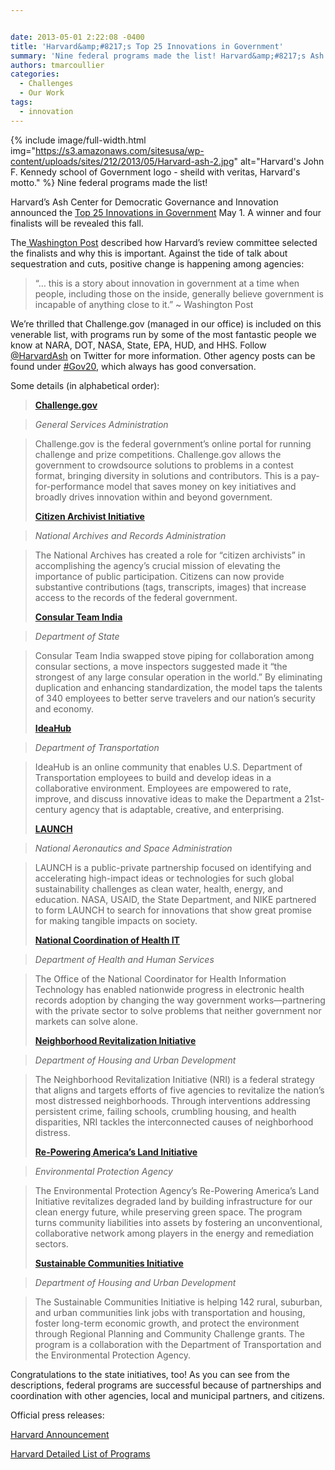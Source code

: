 ```yaml
---


date: 2013-05-01 2:22:08 -0400
title: 'Harvard&amp;#8217;s Top 25 Innovations in Government'
summary: 'Nine federal programs made the list! Harvard&amp;#8217;s Ash Center for Democratic Governance and Innovation announced the Top 25 Innovations in Government May 1. A winner and four finalists will be revealed this fall. The&nbsp;Washington Post&nbsp;described how Harvard&amp;#8217;s review committee'
authors: tmarcoullier
categories:
  - Challenges
  - Our Work
tags:
  - innovation
---
```


{% include image/full-width.html img="https://s3.amazonaws.com/sitesusa/wp-content/uploads/sites/212/2013/05/Harvard-ash-2.jpg" alt="Harvard's John F. Kennedy school of Government logo - sheild with veritas, Harvard's motto." %}
Nine federal programs made the list!

Harvard&#8217;s Ash Center for Democratic Governance and Innovation announced the <a title="harvard top 25 innovations in government" href="http://www.ash.harvard.edu/Home/News-Events/Press-Releases/Innovations/Top-25-Innovations-in-Government-Announced2/Top-25-Programs" target="_blank">Top 25 Innovations in Government</a> May 1. A winner and four finalists will be revealed this fall.

The<a title="washington post article harvard top 25 government innovations" href="http://www.washingtonpost.com/blogs/innovations/wp/2013/05/01/harvards-ash-center-announces-top-25-innovations-in-government/" target="_blank"> Washington Post</a> described how Harvard&#8217;s review committee selected the finalists and why this is important. Against the tide of talk about sequestration and cuts, positive change is happening among agencies:

> &#8220;&#8230; this is a story about innovation in government at a time when people, including those on the inside, generally believe government is incapable of anything close to it.&#8221; ~ Washington Post

We&#8217;re thrilled that Challenge.gov (managed in our office) is included on this venerable list, with programs run by some of the most fantastic people we know at NARA, DOT, NASA, State, EPA, HUD, and HHS. Follow [@HarvardAsh](https://twitter.com/HarvardAsh) on Twitter for more information. Other agency posts can be found under [#Gov20](https://twitter.com/search?f=realtime&q=%23Gov20), which always has good conversation.

Some details (in alphabetical order):

> **<a href="http://challenge.gov/" target="_blank">Challenge.gov</a>**
  
> _General Services Administration_
  
> Challenge.gov is the federal government’s online portal for running challenge and prize competitions. Challenge.gov allows the government to crowdsource solutions to problems in a contest format, bringing diversity in solutions and contributors. This is a pay-for-performance model that saves money on key initiatives and broadly drives innovation within and beyond government.
> 
> **<a href="http://www.archives.gov/citizen-archivist" target="_blank">Citizen Archivist Initiative</a>**
  
> _National Archives and Records Administration_
  
> The National Archives has created a role for “citizen archivists” in accomplishing the agency’s crucial mission of elevating the importance of public participation. Citizens can now provide substantive contributions (tags, transcripts, images) that increase access to the records of the federal government.
> 
> **<a href="http://newdelhi.usembassy.gov/cti.html" target="_blank">Consular Team India</a>**
  
> _Department of State_
  
> Consular Team India swapped stove piping for collaboration among consular sections, a move inspectors suggested made it “the strongest of any large consular operation in the world.” By eliminating duplication and enhancing standardization, the model taps the talents of 340 employees to better serve travelers and our nation’s security and economy.
> 
> **<a href="http://www.ideahub.dot.gov/" target="_blank">IdeaHub</a>**
  
> _Department of Transportation_
  
> IdeaHub is an online community that enables U.S. Department of Transportation employees to build and develop ideas in a collaborative environment. Employees are empowered to rate, improve, and discuss innovative ideas to make the Department a 21st-century agency that is adaptable, creative, and enterprising.
> 
> **<a href="http://www.launch.org/" target="_blank">LAUNCH</a>**
  
> _National Aeronautics and Space Administration_
  
> LAUNCH is a public-private partnership focused on identifying and accelerating high-impact ideas or technologies for such global sustainability challenges as clean water, health, energy, and education. NASA, USAID, the State Department, and NIKE partnered to form LAUNCH to search for innovations that show great promise for making tangible impacts on society.
> 
> [**National Coordination of Health IT**](http://www.healthit.gov "Office of the National Coordinator for Health Information Technology")
  
> _Department of Health and Human Services_
  
> The Office of the National Coordinator for Health Information Technology has enabled nationwide progress in electronic health records adoption by changing the way government works—partnering with the private sector to solve problems that neither government nor markets can solve alone.
> 
> **<a href="http://www.whitehouse.gov/administration/eop/oua/initiatives/neighborhood-revitalization" target="_blank">Neighborhood Revitalization Initiative</a>**
  
> _Department of Housing and Urban Development_
  
> The Neighborhood Revitalization Initiative (NRI) is a federal strategy that aligns and targets efforts of five agencies to revitalize the nation’s most distressed neighborhoods. Through interventions addressing persistent crime, failing schools, crumbling housing, and health disparities, NRI tackles the interconnected causes of neighborhood distress.
> 
> **<a href="http://www.epa.gov/renewableenergyland/index.htm" target="_blank">Re-Powering America’s Land Initiative</a>**
  
> _Environmental Protection Agency_
  
> The Environmental Protection Agency’s Re-Powering America’s Land Initiative revitalizes degraded land by building infrastructure for our clean energy future, while preserving green space. The program turns community liabilities into assets by fostering an unconventional, collaborative network among players in the energy and remediation sectors.
> 
> **<a href="http://portal.hud.gov/hudportal/HUD?src=/program_offices/sustainable_housing_communities" target="_blank">Sustainable Communities Initiative</a>**
  
> _Department of Housing and Urban Development_
  
> The Sustainable Communities Initiative is helping 142 rural, suburban, and urban communities link jobs with transportation and housing, foster long-term economic growth, and protect the environment through Regional Planning and Community Challenge grants. The program is a collaboration with the Department of Transportation and the Environmental Protection Agency.

Congratulations to the state initiatives, too! As you can see from the descriptions, federal programs are successful because of partnerships and coordination with other agencies, local and municipal partners, and citizens.

Official press releases:

<a title="harvard official press release " href="http://www.ash.harvard.edu/Home/News-Events/Press-Releases/Innovations/Top-25-Innovations-in-Government-Announced2" target="_blank">Harvard Announcement</a>

<a title="harvard top 25 list of programs" href="http://www.ash.harvard.edu/Home/News-Events/Press-Releases/Innovations/Top-25-Innovations-in-Government-Announced2/Top-25-Programs" target="_blank">Harvard Detailed List of Programs</a>